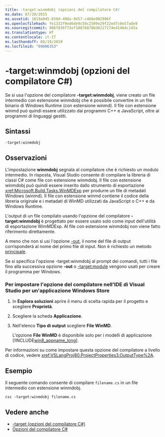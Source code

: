 ```yaml
---
title: -target:winmdobj (opzioni del compilatore C#)
ms.date: 07/20/2015
ms.assetid: 1819a045-659d-498a-9457-c466e902986f
ms.openlocfilehash: fe1332f9ed6de9c50c2509e29f22ed7c0e57ade9
ms.sourcegitcommit: 986f836f72ef10876878bd6217174e41464c145a
ms.translationtype: HT
ms.contentlocale: it-IT
ms.lasthandoff: 08/19/2019
ms.locfileid: "69606353"
---
```

# <a name="-targetwinmdobj-c-compiler-options"></a>-target:winmdobj (opzioni del compilatore C#)
Se si usa l'opzione del compilatore **-target:winmdobj**, viene creato un file intermedio con estensione winmdobj che è possibile convertire in un file binario di Windows Runtime (con estensione winmd). Il file con estensione winmd può quindi essere utilizzato dai programmi C++ e JavaScript, oltre ai programmi di linguaggi gestiti.  
  
## <a name="syntax"></a>Sintassi  
  
```console  
-target:winmdobj  
```  
  
## <a name="remarks"></a>Osservazioni  
 L'impostazione **winmdobj** segnala al compilatore che è richiesto un modulo intermedio. In risposta, Visual Studio consente di compilare la libreria di classi C# come file con estensione winmdobj. Il file con estensione winmdobj può quindi essere inserito dallo strumento di esportazione <xref:Microsoft.Build.Tasks.WinMDExp> per produrre un file di metadati Windows (winmd). Il file con estensione winmd contiene il codice della libreria originale e i metadati di WinMD utilizzati da JavaScript o C++ e da Windows Runtime.  
  
 L'output di un file compilato usando l'opzione del compilatore **-target:winmdobj** è progettato per essere usato solo come input dell'utilità di esportazione WimMDExp. Al file con estensione winmdobj non viene fatto riferimento direttamente.  
  
 A meno che non si usi l'opzione [-out](./out-compiler-option.md), il nome del file di output corrisponderà al nome del primo file di input. Non è richiesto un metodo [principale](../../programming-guide/main-and-command-args/index.md).  
  
 Se si specifica l'opzione -target:winmdobj al prompt dei comandi, tutti i file fino alla successiva opzione **-out** o [-target:module](./target-module-compiler-option.md) vengono usati per creare il programma per Windows.  
  
### <a name="to-set-this-compiler-option-in-the-visual-studio-ide-for-a-windows-store-app"></a>Per impostare l'opzione del compilatore nell'IDE di Visual Studio per un'applicazione Windows Store  
  
1. In **Esplora soluzioni** aprire il menu di scelta rapida per il progetto e scegliere **Proprietà**.  
  
2. Scegliere la scheda **Applicazione**.  
  
3. Nell'elenco **Tipo di output** scegliere **File WinMD**.  
  
     L'opzione **File WinMD** è disponibile solo per i modelli di applicazione [!INCLUDE[win8_appname_long](~/includes/win8-appname-long-md.md)].  
  
 Per informazioni su come impostare questa opzione del compilatore a livello di codice, vedere <xref:VSLangProj80.ProjectProperties3.OutputType%2A>.  
  
## <a name="example"></a>Esempio  
 Il seguente comando consente di compilare `filename.cs` in un file intermedio con estensione winmdobj.  
  
```console  
csc -target:winmdobj filename.cs  
```  
  
## <a name="see-also"></a>Vedere anche

- [-target (opzioni del compilatore C#)](./target-compiler-option.md)
- [Opzioni del compilatore C#](./index.md)
